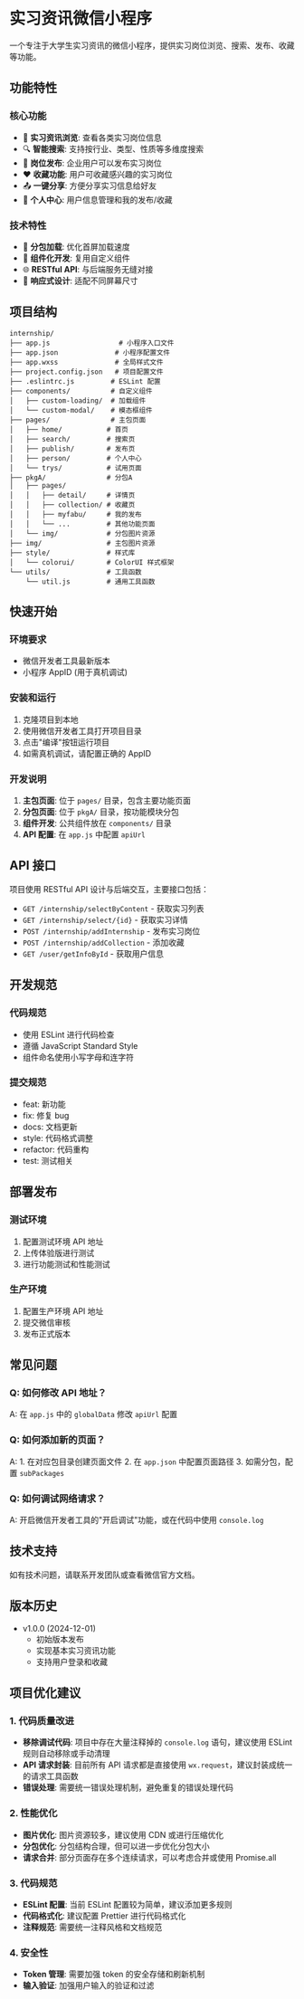 # 实习资讯微信小程序

一个专注于大学生实习资讯的微信小程序，提供实习岗位浏览、搜索、发布、收藏等功能。

## 功能特性

### 核心功能
- 📱 **实习资讯浏览**: 查看各类实习岗位信息
- 🔍 **智能搜索**: 支持按行业、类型、性质等多维度搜索
- 📝 **岗位发布**: 企业用户可以发布实习岗位
- ❤️ **收藏功能**: 用户可收藏感兴趣的实习岗位
- 📤 **一键分享**: 方便分享实习信息给好友
- 👤 **个人中心**: 用户信息管理和我的发布/收藏

### 技术特性
- 🚀 **分包加载**: 优化首屏加载速度
- 🎨 **组件化开发**: 复用自定义组件
- 🌐 **RESTful API**: 与后端服务无缝对接
- 📱 **响应式设计**: 适配不同屏幕尺寸

## 项目结构

```
internship/
├── app.js                 # 小程序入口文件
├── app.json              # 小程序配置文件
├── app.wxss              # 全局样式文件
├── project.config.json   # 项目配置文件
├── .eslintrc.js         # ESLint 配置
├── components/          # 自定义组件
│   ├── custom-loading/  # 加载组件
│   └── custom-modal/    # 模态框组件
├── pages/               # 主包页面
│   ├── home/           # 首页
│   ├── search/         # 搜索页
│   ├── publish/        # 发布页
│   ├── person/         # 个人中心
│   └── trys/           # 试用页面
├── pkgA/               # 分包A
│   ├── pages/
│   │   ├── detail/     # 详情页
│   │   ├── collection/ # 收藏页
│   │   ├── myfabu/     # 我的发布
│   │   └── ...         # 其他功能页面
│   └── img/            # 分包图片资源
├── img/                # 主包图片资源
├── style/              # 样式库
│   └── colorui/        # ColorUI 样式框架
└── utils/              # 工具函数
    └── util.js         # 通用工具函数
```

## 快速开始

### 环境要求
- 微信开发者工具最新版本
- 小程序 AppID (用于真机调试)

### 安装和运行
1. 克隆项目到本地
2. 使用微信开发者工具打开项目目录
3. 点击"编译"按钮运行项目
4. 如需真机调试，请配置正确的 AppID

### 开发说明
1. **主包页面**: 位于 `pages/` 目录，包含主要功能页面
2. **分包页面**: 位于 `pkgA/` 目录，按功能模块分包
3. **组件开发**: 公共组件放在 `components/` 目录
4. **API 配置**: 在 `app.js` 中配置 `apiUrl`

## API 接口

项目使用 RESTful API 设计与后端交互，主要接口包括：

- `GET /internship/selectByContent` - 获取实习列表
- `GET /internship/select/{id}` - 获取实习详情
- `POST /internship/addInternship` - 发布实习岗位
- `POST /internship/addCollection` - 添加收藏
- `GET /user/getInfoById` - 获取用户信息

## 开发规范

### 代码规范
- 使用 ESLint 进行代码检查
- 遵循 JavaScript Standard Style
- 组件命名使用小写字母和连字符

### 提交规范
- feat: 新功能
- fix: 修复 bug
- docs: 文档更新
- style: 代码格式调整
- refactor: 代码重构
- test: 测试相关

## 部署发布

### 测试环境
1. 配置测试环境 API 地址
2. 上传体验版进行测试
3. 进行功能测试和性能测试

### 生产环境
1. 配置生产环境 API 地址
2. 提交微信审核
3. 发布正式版本

## 常见问题

### Q: 如何修改 API 地址？
A: 在 `app.js` 中的 `globalData` 修改 `apiUrl` 配置

### Q: 如何添加新的页面？
A: 1. 在对应包目录创建页面文件
   2. 在 `app.json` 中配置页面路径
   3. 如需分包，配置 `subPackages`

### Q: 如何调试网络请求？
A: 开启微信开发者工具的"开启调试"功能，或在代码中使用 `console.log`

## 技术支持

如有技术问题，请联系开发团队或查看微信官方文档。

## 版本历史

- v1.0.0 (2024-12-01)
  - 初始版本发布
  - 实现基本实习资讯功能
  - 支持用户登录和收藏


## 项目优化建议

### 1. 代码质量改进
- **移除调试代码**: 项目中存在大量注释掉的 `console.log` 语句，建议使用 ESLint 规则自动移除或手动清理
- **API 请求封装**: 目前所有 API 请求都是直接使用 `wx.request`，建议封装成统一的请求工具函数
- **错误处理**: 需要统一错误处理机制，避免重复的错误处理代码

### 2. 性能优化
- **图片优化**: 图片资源较多，建议使用 CDN 或进行压缩优化
- **分包优化**: 分包结构合理，但可以进一步优化分包大小
- **请求合并**: 部分页面存在多个连续请求，可以考虑合并或使用 Promise.all

### 3. 代码规范
- **ESLint 配置**: 当前 ESLint 配置较为简单，建议添加更多规则
- **代码格式化**: 建议配置 Prettier 进行代码格式化
- **注释规范**: 需要统一注释风格和文档规范

### 4. 安全性
- **Token 管理**: 需要加强 token 的安全存储和刷新机制
- **输入验证**: 加强用户输入的验证和过滤

